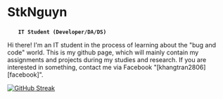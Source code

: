 # StkNguyn
⠀⠀
**`IT Student (Developer/DA/DS)`**

Hi there! I'm an IT student in the process of learning about the "bug and code" world. This is my github page, which will mainly contain my assignments and projects during my studies and research. If you are interested in something, contact me via Facebook "[khangtran2806][facebook]". 

[![GitHub Streak](https://streak-stats.demolab.com?user=stknguyn&theme=transparent&hide_border=true&date_format=j%20M%5B%20Y%5D&mode=weekly&card_width=1000)](https://git.io/streak-stats)
